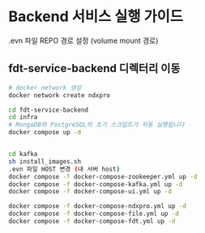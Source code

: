 # Backend 서비스 실행 가이드

.evn 파일 REPO 경로 설정 (volume mount 경로)



## fdt-service-backend 디렉터리 이동


```bash
# docker network 생성 
docker network create ndxpro

cd fdt-service-backend
cd infra
# MongoDB와 PostgreSQL의 초기 스크립트가 자동 실행됩니다
docker compose up -d 


cd kafka
sh install_images.sh
.evn 파일 HOST 변경 (내 서버 host)
docker compose -f docker-compose-zookeeper.yml up -d 
docker compose -f docker-compose-kafka.yml up -d 
docker compose -f docker-compose-ui.yml up -d

docker compose -f docker-compose-ndxpro.yml up -d 
docker compose -f docker-compose-file.yml up -d 
docker compose -f docker-compose-fdt.yml up -d 
